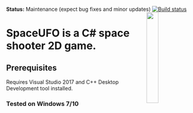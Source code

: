 **Status:** Maintenance (expect bug fixes and minor updates)
<img src="data/pics.jpg" width=25% align="right" /> [![Build status](https://travis-ci.org/openai/baselines.svg?branch=master)](https://travis-ci.org/openai/baselines)
# SpaceUFO is a C# space shooter 2D game.
  

## Prerequisites 
Requires Visual Studio 2017 and C++ Desktop Development tool installed.
### Tested on Windows 7/10 
